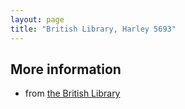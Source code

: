 ```yaml
---
layout: page
title: "British Library, Harley 5693"
---
```



## More information

- from [the British Library](https://www.bl.uk/manuscripts/FullDisplay.aspx?index=10&ref=Harley_MS_5693)
